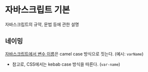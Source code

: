 # 자바스크립트 기본
자바스크립트의 규약, 문법 등에 관한 설명

## 네이밍
[자바스크립트에서 변수 이름](https://www.gatsbyjs.com/docs/tutorial/part-2/#style-components-with-css-modules:~:text=Syntax%20Hint%3A%20In%20CSS%2C%20the%20convention%20is%20to%20name%20classes%20using%20kebab%20case%20(like%20.nav%2Dlinks).%20But%20in%20JavaScript%2C%20the%20convention%20is%20to%20name%20variables%20using%20camel%20case%20(like%20navLinks).)은 camel case 방식으로 짓는다. (예시: `varName`)
- 참고로, CSS에서는 kebab case 방식을 따른다. (`var-name`)
 